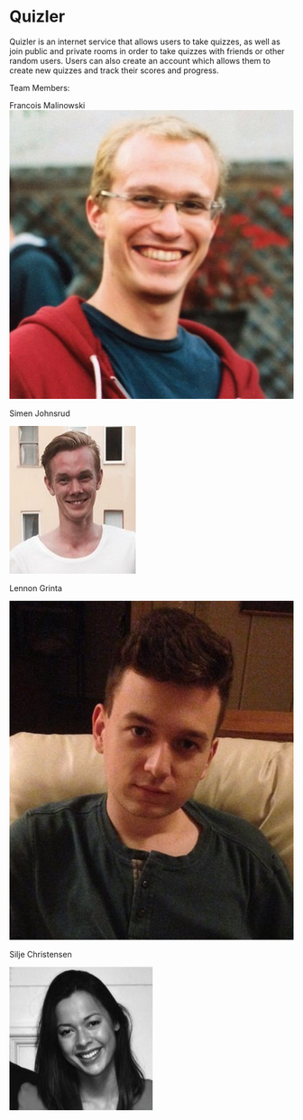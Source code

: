 # Quizler

Quizler is an internet service that allows users to take quizzes, as well as join public and private rooms in order to take quizzes with friends or other random users. Users can also create an account which allows them to create new quizzes and track their scores and progress.
 
Team Members:

Francois Malinowski
![alt tag](./Pictures/1.png)

Simen Johnsrud

![alt tag](./Pictures/2.png)

Lennon Grinta

![alt tag](./Pictures/3.png)

Silje Christensen

![alt tag](./Pictures/bilde.jpg)
